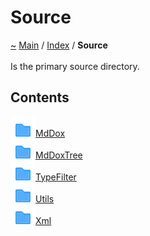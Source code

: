 <a id="source"></a>
<h1>Source</h1>
<a id="dir_74389ed8173ad57b461b9d623a1f3867"></a>
<a id="source"></a>
<a href="https://github.com/CharlesCarley/MdDox">~</a>
<a href="indexpage.md#main">Main</a>
<span class="inline-text">/</span>
<a href="index.md#index">Index</a>
<span class="inline-text">/</span>
<span class="bold-text"><b>Source</b></span>
<br/>
<br/>
<span class="inline-text">Is the primary source directory. </span>
<a id="contents"></a>
<h2>Contents</h2>
<span class="icon-list-item"><a href="dir_1197a0c1c846bc690425b2973182343c.md#mddox" class="icon-list-item"><img src="../images/folder18px.svg" class="icon-list-item"/><span class="icon-list-item">MdDox</span>
</a>
</span>
<br/>
<span class="icon-list-item"><a href="dir_d9935c0f1a540c725bfb5aaaadd541e0.md#mddoxtree" class="icon-list-item"><img src="../images/folder18px.svg" class="icon-list-item"/><span class="icon-list-item">MdDoxTree</span>
</a>
</span>
<br/>
<span class="icon-list-item"><a href="dir_24e808f5dc59c4f65549a2d6918dbd79.md#typefilter" class="icon-list-item"><img src="../images/folder18px.svg" class="icon-list-item"/><span class="icon-list-item">TypeFilter</span>
</a>
</span>
<br/>
<span class="icon-list-item"><a href="dir_5c09e96eccedf512ae411d636afd2712.md#utils" class="icon-list-item"><img src="../images/folder18px.svg" class="icon-list-item"/><span class="icon-list-item">Utils</span>
</a>
</span>
<br/>
<span class="icon-list-item"><a href="dir_19b9d1dd05713e515e11a6d5d9c80351.md#xml" class="icon-list-item"><img src="../images/folder18px.svg" class="icon-list-item"/><span class="icon-list-item">Xml</span>
</a>
</span>
<br/>
</div>
</div>
</body>
</html>
